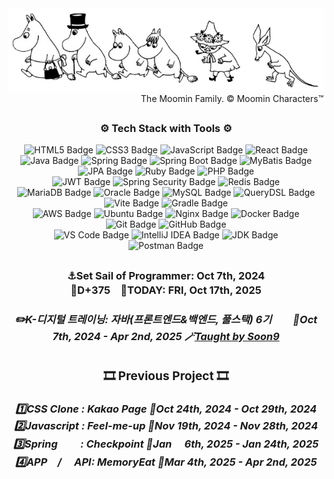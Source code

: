 <div align="center">
  <img src="https://github.com/ThoI-i/ThoI-i/blob/main/Moomin%20The%20Moomin%20Family.%20%C2%A9%20Moomin%20Characters%E2%84%A2..png.png" alt="Moomin Family">
</div>
<div align="right">The Moomin Family. © Moomin Characters™
</div>
<h2> </h2>

<h3 align="center">⚙️ Tech Stack with Tools ⚙️</h3>
 <div align="center">
	 
![HTML5 Badge](https://img.shields.io/badge/HTML5-E34F26?logo=html5&logoColor=white)
![CSS3 Badge](https://img.shields.io/badge/CSS3-1572B6?logo=css3&logoColor=white)
![JavaScript Badge](https://img.shields.io/badge/JavaScript-F7DF1E?logo=javascript&logoColor=black&labelColor=F7DF1E)
![React Badge](https://img.shields.io/badge/React-61DAFB?logo=react&logoColor=white)
<br>
![Java Badge](https://img.shields.io/badge/Java-007396?logo=openjdk&logoColor=white&labelColor=007396)
![Spring Badge](https://img.shields.io/badge/Spring-6DB33F?logo=spring&logoColor=white)
![Spring Boot Badge](https://img.shields.io/badge/Spring%20Boot-6DB33F?logo=springboot&logoColor=white)
![MyBatis Badge](https://img.shields.io/badge/MyBatis-007396?logo=mybatis&logoColor=white)
![JPA Badge](https://img.shields.io/badge/JPA-6DB33F?logo=Spring&logoColor=white)
![Ruby Badge](https://img.shields.io/badge/Ruby-CC342D?logo=ruby&logoColor=white)
![PHP Badge](https://img.shields.io/badge/PHP-777BB4?logo=php&logoColor=white)
<br>
![JWT Badge](https://img.shields.io/badge/JWT-181717?logo=jsonwebtokens&logoColor=white)
![Spring Security Badge](https://img.shields.io/badge/Spring%20Security-6DB33F?logo=spring&logoColor=white)
![Redis Badge](https://img.shields.io/badge/Redis-DC382D?logo=redis&logoColor=white)
<br>
![MariaDB Badge](https://img.shields.io/badge/MariaDB-003545?logo=mariadb&logoColor=white)
![Oracle Badge](https://img.shields.io/badge/Oracle-F80000?logo=oracle&logoColor=white)
![MySQL Badge](https://img.shields.io/badge/MySQL-4479A1?logo=mysql&logoColor=white)
![QueryDSL Badge](https://img.shields.io/badge/QueryDSL-0769AD?logo=QueryDSL&logoColor=white)
<br>
![Vite Badge](https://img.shields.io/badge/Vite-646CFF?logo=vite&logoColor=white)
![Gradle Badge](https://img.shields.io/badge/Gradle-02303A?logo=gradle&logoColor=white)
<br>
![AWS Badge](https://img.shields.io/badge/AWS-232F3E?logo=amazonaws&logoColor=white) 
![Ubuntu Badge](https://img.shields.io/badge/Ubuntu-E95420?logo=ubuntu&logoColor=white)
![Nginx Badge](https://img.shields.io/badge/Nginx-009639?logo=nginx&logoColor=white)
![Docker Badge](https://img.shields.io/badge/Docker-2496ED?logo=docker&logoColor=white)
<br>
![Git Badge](https://img.shields.io/badge/Git-F05032?logo=git&logoColor=white)
![GitHub Badge](https://img.shields.io/badge/GitHub-181717?logo=github&logoColor=white)
<br>
![VS Code Badge](https://img.shields.io/badge/Visual%20Studio%20Code_1.95.3-007ACC?logo=visual-studio-code&logoColor=white)
![IntelliJ IDEA Badge](https://img.shields.io/badge/IntelliJ_IDEA_2024.2.2(Community_Edition)-181717?logo=intellijidea&logoColor=white&labelColor=000000)
![JDK Badge](https://img.shields.io/badge/-JDK_17-007396?logo=java&logoColor=white&labelColor=007396)
<br>
![Postman Badge](https://img.shields.io/badge/Postman-FF6C37?logo=postman&logoColor=white)<br>
</div>
<h2> </h2>
<h3 align="center"> ⚓Set Sail of Programmer: Oct 7th, 2024<br>
	🚢D+375　🚀TODAY: FRI, Oct 17th, 2025
<div align="center">
  <h5>
    <a href="https://www.choongang.co.kr/html/sub03_07_n.php?#kangnam" style="text-decoration: none; color: inherit;">
      ✏️K-디지털 트레이닝: 자바(프론트엔드&백엔드, 풀스택) 6기 
    </a>
ㅤㅤ📅Oct 7th, 2024 - Apr 2nd, 2025 🪄<a href="https://github.com/soongu">Taught by Soon9</a>
  </h5>
<h2> </h2>
	
 <h3 align="center"> 🎞️ Previous Project 🎞️ </h3>
  <h5>
    <a href="https://github.com/ThoI-i/1st-PJ-CSS-Clone" style="text-decoration: none; color: inherit;">
      1️⃣CSS Clone : Kakao Page
    </a>
	📅Oct 24th, 2024 - Oct 29th, 2024<br>
    <a href="https://github.com/2nd-PJ-Javascript/Fill-me-Up" style="text-decoration: none; color: inherit;">
      2️⃣Javascript : Feel-me-up
    </a>
	📅Nov 19th, 2024 - Nov 28th, 2024<br>
    <a href="https://github.com/3rd-PJ-Spring/Checkpoint" style="text-decoration: none; color: inherit;">
      3️⃣Spring 　　: Checkpoint
    </a>
	📅Jan 　6th, 2025 - Jan 24th, 2025<br>
    <a href="https://github.com/ThoI-i/Map_KAKAO_APP" style="text-decoration: none; color: inherit;">
      4️⃣APP　/
    </a>
<a href="https://github.com/ThoI-i/Map_KAKAO_API" style="text-decoration: none; color: inherit;">
	　API: MemoryEat
    </a>
	📅Mar 4th, 2025 - Apr 2nd, 2025<br>
  </h5>
</div>
